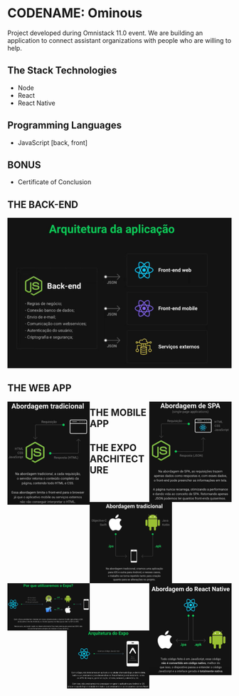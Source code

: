 # CODENAME: Ominous

Project developed during Omnistack 11.0 event. We are building an application to connect assistant organizations with people who are willing to help.

## The Stack Technologies
* Node
* React
* React Native

## Programming Languages
* JavaScript [back, front]

## BONUS
* Certificate of Conclusion

## THE BACK-END
![Infographic](s-rsc/back-end-infographic.png)

## THE WEB APP
<img align="left" width="185" src="./s-rsc/web-traditional.png">
<img align="right" width="185" src="./s-rsc/web-modern.png">

## THE MOBILE APP
<img align="left" width="185" src="./s-rsc/mobile-traditional.png">
<img align="right" width="185" src="./s-rsc/mobile-modern.png">

## THE EXPO ARCHITECTURE
<img align="left" width="185" src="./s-rsc/no-expo.png">
<img align="right" width="185" src="./s-rsc/expo.png">

